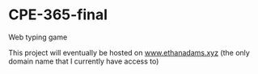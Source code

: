 # CPE-365-final
Web typing game 

This project will eventually be hosted on www.ethanadams.xyz (the only domain name that I currently have access to)